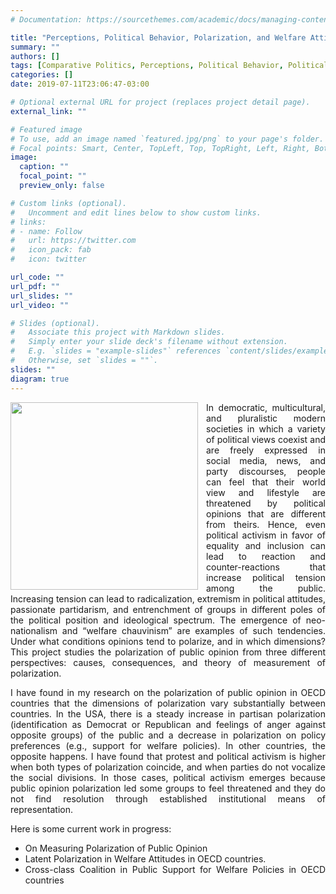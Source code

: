 ```yaml
---
# Documentation: https://sourcethemes.com/academic/docs/managing-content/

title: "Perceptions, Political Behavior, Polarization, and Welfare Attitudes"
summary: ""
authors: []
tags: [Comparative Politics, Perceptions, Political Behavior, Political Economy]
categories: []
date: 2019-07-11T23:06:47-03:00

# Optional external URL for project (replaces project detail page).
external_link: ""

# Featured image
# To use, add an image named `featured.jpg/png` to your page's folder.
# Focal points: Smart, Center, TopLeft, Top, TopRight, Left, Right, BottomLeft, Bottom, BottomRight.
image:
  caption: ""
  focal_point: ""
  preview_only: false

# Custom links (optional).
#   Uncomment and edit lines below to show custom links.
# links:
# - name: Follow
#   url: https://twitter.com
#   icon_pack: fab
#   icon: twitter

url_code: ""
url_pdf: ""
url_slides: ""
url_video: ""

# Slides (optional).
#   Associate this project with Markdown slides.
#   Simply enter your slide deck's filename without extension.
#   E.g. `slides = "example-slides"` references `content/slides/example-slides.md`.
#   Otherwise, set `slides = ""`.
slides: ""
diagram: true
---
```

<div align="justify">

<img src="/img/public-opinion-6-may68.jpg" align="left" style="padding-right: 10px;" width="300" > In democratic, multicultural, and pluralistic modern societies in which a variety of political views coexist and are freely expressed in social media, news, and party discourses, people can feel that their world view and lifestyle are threatened by political opinions that are different from theirs. Hence, even political activism in favor of equality and inclusion can lead to reaction and counter-reactions that increase political tension among the public. Increasing tension can lead to radicalization, extremism in political attitudes, passionate partidarism, and entrenchment of groups in different poles of the political position and ideological spectrum. The emergence of neo-nationalism and “welfare chauvinism” are examples of such tendencies. Under what conditions opinions tend to polarize, and in which dimensions? This project studies the polarization of public opinion from three different perspectives: causes, consequences, and theory of measurement of polarization.


I have found in my research on the polarization of public opinion in OECD countries that the dimensions of polarization vary substantially between countries. In the USA, there is a steady increase in partisan polarization (identification as Democrat or Republican and feelings of anger against opposite groups) of the public and a decrease in polarization on policy preferences (e.g., support for welfare policies). In other countries, the opposite happens. I have found that protest and political activism is higher when both types of polarization coincide, and when parties do not vocalize the social divisions. In those cases, political activism emerges because public opinion polarization led some groups to feel threatened and they do not find resolution through established institutional means of representation.

Here is some current work in progress:

- On Measuring Polarization of Public Opinion
- Latent Polarization in Welfare Attitudes in OECD countries.
- Cross-class Coalition in Public Support for Welfare Policies in OECD countries